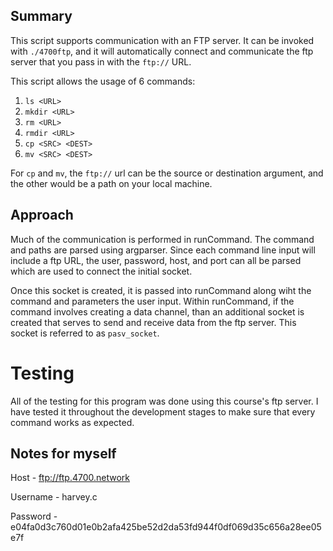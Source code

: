 ## Summary

This script supports communication with an FTP server. It can be invoked with `./4700ftp`, and it will automatically connect and communicate the ftp server that you pass in with the `ftp://` URL. 

This script allows the usage of 6 commands:

1. `ls <URL>`
2. `mkdir <URL>`
3. `rm <URL>`
4. `rmdir <URL>`
5. `cp <SRC> <DEST>`
6. `mv <SRC> <DEST>`

For `cp` and `mv`, the `ftp://` url can be the source or destination argument, and the other would be a path on your local machine. 

## Approach

Much of the communication is performed in runCommand. The command and paths are parsed using argparser. Since each command line input will include a ftp URL, the user, password, host, and port can all be parsed which are used to connect the initial socket.

Once this socket is created, it is passed into runCommand along wiht the command and parameters the user input. Within runCommand, if the command involves creating a data channel, than an additional socket is created that serves to send and receive data from the ftp server. This socket is referred to as `pasv_socket`. 

# Testing

All of the testing for this program was done using this course's ftp server. I have tested it throughout the development stages to make sure that every command works as expected.


## Notes for myself

Host - ftp://ftp.4700.network

Username - harvey.c

Password - e04fa0d3c760d01e0b2afa425be52d2da53fd944f0df069d35c656a28ee05e7f
